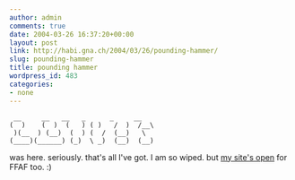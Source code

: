 ```yaml
---
author: admin
comments: true
date: 2004-03-26 16:37:20+00:00
layout: post
link: http://habi.gna.ch/2004/03/26/pounding-hammer/
slug: pounding-hammer
title: pounding hammer
wordpress_id: 483
categories:
- none
---
```



     __     __   __   _      _     __   
    (  )    (  )  (   ) ( )   /  )  /__\  
     )(__  ) (__)  (  ) (  /  (__)   \ 
    (____)(______) (_)  \ _)  (__)  (__)
    



was here. seriously. that's all I've got. I am so wiped. but [my site's open](http://www.incogblogo.net/) for FFAF too. :)
